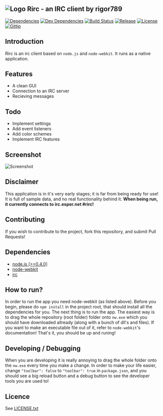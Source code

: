 ## ![Logo](https://github.com/rigor789/Rirc/raw/master/icon48.png "Rirc - an IRC client by rigor789") Rirc - an IRC client by rigor789

[![Dependencies](https://david-dm.org/rigor789/rirc.png)](https://david-dm.org/rigor789/rirc/)
[![Dev Dependencies](https://david-dm.org/rigor789/rirc/dev-status.png?theme=shields.io)](https://david-dm.org/rigor789/rirc/)
[![Build Status](https://travis-ci.org/rigor789/Rirc.svg?branch=dev)](https://travis-ci.org/rigor789/Rirc)
[![Release](http://img.shields.io/github/release/rigor789/rirc.svg)](https://github.com/rigor789/Rirc/releases)
[![License](http://img.shields.io/badge/license-GPLv3-blue.svg)](https://github.com/rigor789/Rirc/blob/master/LICENSE.txt)
[![Gittip](http://img.shields.io/gittip/rigor789.svg)](https://www.gittip.com/rigor789/)

## Introduction

Rirc is an irc client based on `node.js` and `node-webkit`. It runs as a native application.

## Features

* A clean GUI
* Connection to an IRC server
* Recieving messages

## Todo

* Implement settings
* Add event listeners
* Add color schemes
* Implement IRC features

## Screenshot

![Screenshot](https://github.com/rigor789/Rirc/raw/master/screenshot.png "Rirc - an IRC client by rigor789")

## Disclaimer

This application is in it's very early stages; it is far from being ready for use! It is full of sample data, and no real functionality behind it. **When being run, it currently connects to irc.esper.net #rirc!**

## Contributing

If you wish to contribute to the project, fork this repository, and submit Pull Requests!

## Dependencies

* [node.js (>=0.4.0)](http://nodejs.org/)
* [node-webkit](https://github.com/rogerwang/node-webkit)
* [irc](https://github.com/martynsmith/node-irc/tree/0.3.x)

## How to run?

In order to run the app you need node-webkit (as listed above). Before you begin, please do `npm install` in the project root, that should install all the dependencies for you. The next thing is to run the app. The easiest way is to drag the whole repository (root folder) folder onto `nw.exe` which you should have downloaded allready (along with a bunch of dll's and files). If you want to make an executable file out of it, refer to `node-webkit`'s documentation! That's it, you should be up and runing!

## Developing / Debugging

When you are developing it is really annoying to drag the whole folder onto the `nw.exe` every time you make a change. In order to make your life easier, change `"toolbar": false` to `"toolbar": true` in `package.json`, and you should see a big reload button and a debug button to see the developer tools you are used to!

## Licence

See [LICENSE.txt](https://github.com/rigor789/Rirc/blob/master/LICENSE.txt)

